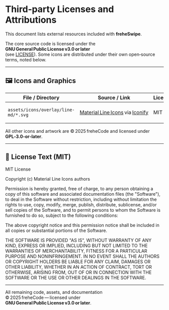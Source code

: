 # Third‑party Licenses and Attributions

This document lists external resources included with **freheSwipe**.

The core source code is licensed under the **GNU General Public License v3.0 or later**  
(see [LICENSE](LICENSE.txt)). Some icons are distributed under their own open‑source terms, noted below.

---

## 🖼️ Icons and Graphics

| File / Directory | Source / Link | License | Attribution |
|------------------|---------------|----------|--------------|
| `assets/icons/overlay/line-md/*.svg` | [Material Line Icons](https://github.com/cyberalien/line-md) via [Iconify](https://iconify.design/) | MIT | © Material Line Icons authors (https://github.com/cyberalien/line-md) |

All other icons and artwork are © 2025 freheCode and licensed under **GPL‑3.0‑or‑later**.

---

## 📘 License Text (MIT)
MIT License

Copyright (c) Material Line Icons authors

Permission is hereby granted, free of charge, to any person obtaining a copy
of this software and associated documentation files (the "Software"), to deal
in the Software without restriction, including without limitation the rights
to use, copy, modify, merge, publish, distribute, sublicense, and/or sell
copies of the Software, and to permit persons to whom the Software is
furnished to do so, subject to the following conditions:

The above copyright notice and this permission notice shall be included in
all copies or substantial portions of the Software.

THE SOFTWARE IS PROVIDED "AS IS", WITHOUT WARRANTY OF ANY KIND, EXPRESS OR
IMPLIED, INCLUDING BUT NOT LIMITED TO THE WARRANTIES OF MERCHANTABILITY,
FITNESS FOR A PARTICULAR PURPOSE AND NONINFRINGEMENT. IN NO EVENT SHALL THE
AUTHORS OR COPYRIGHT HOLDERS BE LIABLE FOR ANY CLAIM, DAMAGES OR OTHER
LIABILITY, WHETHER IN AN ACTION OF CONTRACT, TORT OR OTHERWISE, ARISING FROM,
OUT OF OR IN CONNECTION WITH THE SOFTWARE OR THE USE OR OTHER DEALINGS IN
THE SOFTWARE.

---

All remaining code, assets, and documentation  
© 2025 freheCode — licensed under **GNU General Public License v3.0 or later**.